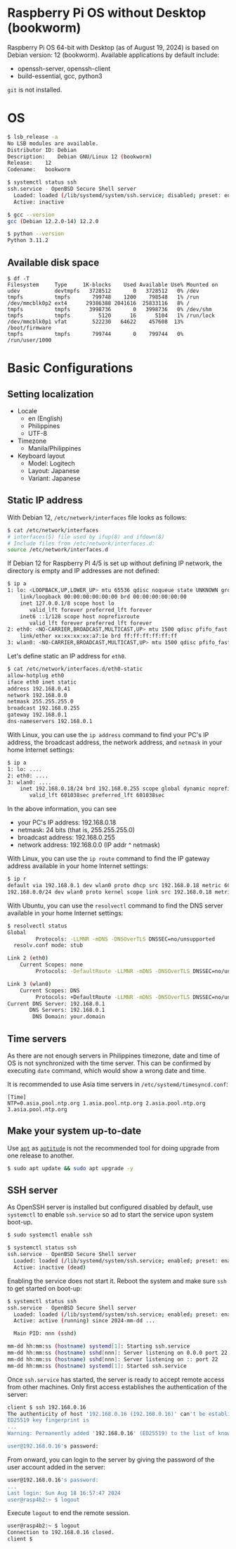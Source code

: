 # Raspberry Pi OS without Desktop (bookworm)

Raspberry Pi OS 64-bit with Desktop (as of August 19, 2024) is based on Debian version: 12 (bookworm). Available applications by default include:

- openssh-server, openssh-client
- build-essential, gcc, python3

`git` is not installed.

# OS

```bash
$ lsb_release -a
No LSB modules are available.
Distributor ID:	Debian
Description:	Debian GNU/Linux 12 (bookworm)
Release:	12
Codename:	bookworm

$ systemctl status ssh
ssh.service - OpenBSD Secure Shell server
  Loaded: loaded (/lib/systemd/system/ssh.service; disabled; preset: enabled)
  Active: inactive

$ gcc --version
gcc (Debian 12.2.0-14) 12.2.0

$ python --version
Python 3.11.2
```

## Available disk space

```
$ df -T
Filesystem     Type     1K-blocks    Used Available Use% Mounted on
udev           devtmpfs   3728512       0   3728512   0% /dev
tmpfs          tmpfs       799748    1200    798548   1% /run
/dev/mmcblk0p2 ext4      29386388 2041616  25833116   8% /
tmpfs          tmpfs      3998736       0   3998736   0% /dev/shm
tmpfs          tmpfs         5120      16      5104   1% /run/lock
/dev/mmcblk0p1 vfat        522230   64622    457608  13% /boot/firmware
tmpfs          tmpfs       799744       0    799744   0% /run/user/1000
```

# Basic Configurations

## Setting localization

- Locale
  - en (English)
  - Philippines
  - UTF-8
- Timezone
  - Manila/Philippines
- Keyboard layout
  - Model: Logitech
  - Layout: Japanese
  - Variant: Japanese

## Static IP address

With Debian 12, `/etc/network/interfaces` file looks as follows:

```bash
$ cat /etc/network/interfaces
# interfaces(5) file used by ifup(8) and ifdown(8)
# Include files from /etc/network/interfaces.d:
source /etc/network/interfaces.d
```

If Debian 12 for Raspberry PI 4/5 is set up without defining IP network, the directory is empty and IP addresses are not defined:

```bash
$ ip a
1: lo: <LOOPBACK,UP,LOWER_UP> mtu 65536 qdisc noqueue state UNKNOWN group default qlen 1000
    link/loopback 00:00:00:00:00:00 brd 00:00:00:00:00:00
    inet 127.0.0.1/8 scope host lo
       valid_lft forever preferred_lft forever
    inet6 ::1/128 scope host noprefixroute 
       valid_lft forever preferred_lft forever
2: eth0: <NO-CARRIER,BROADCAST,MULTICAST,UP> mtu 1500 qdisc pfifo_fast state DOWN group default qlen 1000
    link/ether xx:xx:xx:xx:a7:1e brd ff:ff:ff:ff:ff:ff
3: wlan0: <NO-CARRIER,BROADCAST,MULTICAST,UP> mtu 1500 qdisc pfifo_fast state DOWN group default qlen 1000
```

Let's define static an IP address for `eth0`.

```bash
$ cat /etc/network/interfaces.d/eth0-static
allow-hotplug eth0
iface eth0 inet static
address 192.168.0.41
network 192.168.0.0
netmask 255.255.255.0
broadcast 192.168.0.255
gateway 192.168.0.1
dns-nameservers 192.168.0.1
```

With Linux, you can use the `ip address` command to find your PC's IP address, the broadcast address, the network address, and `netmask` in your home Internet settings:

```bash
$ ip a
1: lo: ....
2: eth0: ....
3: wlan0: ....
    inet 192.168.0.18/24 brd 192.168.0.255 scope global dynamic noprefixroute wlan0
       valid_lft 601038sec preferred_lft 601038sec
```

In the above information, you can see

- your PC's IP address: 192.168.0.18
- netmask: 24 bits (that is, 255.255.255.0)
- broadcast address: 192.168.0.255
- network address: 192.168.0.0 (IP addr ^ netmask)

With Linux, you can use the `ip route` command to find the IP gateway address available in your home Internet settings:

```bash
$ ip r
default via 192.168.0.1 dev wlan0 proto dhcp src 192.168.0.18 metric 600 
192.168.0.0/24 dev wlan0 proto kernel scope link src 192.168.0.18 metric 600 
```

With Ubuntu, you can use the `resolvectl` command to find the DNS server available in your home Internet settings:

```bash
$ resolvectl status
Global
         Protocols: -LLMNR -mDNS -DNSOverTLS DNSSEC=no/unsupported
  resolv.conf mode: stub

Link 2 (eth0)
    Current Scopes: none
         Protocols: -DefaultRoute -LLMNR -mDNS -DNSOverTLS DNSSEC=no/unsupported

Link 3 (wlan0)
    Current Scopes: DNS
         Protocols: +DefaultRoute -LLMNR -mDNS -DNSOverTLS DNSSEC=no/unsupported
Current DNS Server: 192.168.0.1
       DNS Servers: 192.168.0.1
        DNS Domain: your.domain
```

## Time servers

As there are not enough servers in Philippines timezone, date and time of OS is not synchronized with the time server. This can be confirmed by executing `date` command, which would show a wrong date and time.

It is recommended to use Asia time servers in `/etc/systemd/timesyncd.conf`:

```
[Time]
NTP=0.asia.pool.ntp.org 1.asia.pool.ntp.org 2.asia.pool.ntp.org 3.asia.pool.ntp.org
```

## Make your system up-to-date

Use [`apt`](https://www.debian.org/doc/manuals/debian-faq/pkgtools.en.html) as [`aptitude`](https://www.debian.org/doc/manuals/debian-faq/uptodate.en.html) is not the recommended tool for doing upgrade from one release to another.

```bash
$ sudo apt update && sudo apt upgrade -y
```

## SSH server

As OpenSSH server is installed but configured disabled by default, use `systemctl` to enable `ssh.service` so ad to start the service upon system boot-up.

```bash
$ sudo systemctl enable ssh

$ systemctl status ssh
ssh.service - OpenBSD Secure Shell server
  Loaded: loaded (/lib/systemd/system/ssh.service; enabled; preset: enabled)
  Active: inactive (dead)
```

Enabling the service does not start it. Reboot the system and make sure `ssh` to get started on boot-up:

```bash
$ systemctl status ssh
ssh.service - OpenBSD Secure Shell server
  Loaded: loaded (/lib/systemd/system/ssh.service; enabled; preset: enabled)
  Active: active (running) since 2024-mm-dd ...

  Main PID: nnn (sshd)

mm-dd hh:mm:ss (hostname) systemd[1]: Starting ssh.service
mm-dd hh:mm:ss (hostname) sshd[nnn]: Server listening on 0.0.0 port 22
mm-dd hh:mm:ss (hostname) sshd[nnn]: Server listening on :: port 22
mm-dd hh:mm:ss (hostname) systemd[1]: Started ssh.service
```

Once `ssh.service` has started, the server is ready to accept remote access from other machines. Only first access establishes the authentication of the server:

```bash
client $ ssh 192.168.0.16
The authenticity of host '192.168.0.16 (192.168.0.16)' can't be established.
ED25519 key fingerprint is 
...
Warning: Permanently added '192.168.0.16' (ED25519) to the list of known hosts.

user@192.168.0.16's password: 
```

From onward, you can login to the server by giving the password of the user account added in the server:

```bash
user@192.168.0.16's password: 
...
Last login: Sun Aug 18 16:57:47 2024
user@rasp4b2:~ $ logout
```

Execute `logout` to end the remote session.

```bash
user@rasp4b2:~ $ logout
Connection to 192.168.0.16 closed.
client $
```
